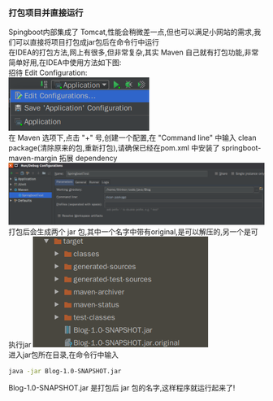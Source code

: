 ### 打包项目并直接运行
Spingboot内部集成了 Tomcat,性能会稍微差一点,但也可以满足小网站的需求,我们可以直接将项目打包成jar包后在命令行中运行  
在IDEA的打包方法,网上有很多,但非常复杂,其实 Maven 自己就有打包功能,非常简单好用,在IDEA中使用方法如下图:  
招待 Edit Configuration:  
![](img/EditConfiguration.png)  
在 Maven 选项下,点击 "+" 号,创建一个配置,在 "Command line" 中输入 clean package(清除原来的包,重新打包),请确保已经在pom.xml 中安装了 springboot-maven-margin 拓展 dependency  
![](img/CleanPackageSpringboot.png)
打包后会生成两个 jar 包,其中一个名字中带有original,是可以解压的,另一个是可执行jar
![](img/SpringbootJarAfterPackaging.png)  
进入jar包所在目录,在命令行中输入
```bash
java -jar Blog-1.0-SNAPSHOT.jar 
```  
Blog-1.0-SNAPSHOT.jar 是打包后 jar 包的名字,这样程序就运行起来了!
